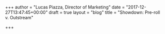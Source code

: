 +++
author = "Lucas Piazza, Director of Marketing"
date = "2017-12-27T13:47:45+00:00"
draft = true
layout = "blog"
title = "Showdown: Pre-roll v. Outstream"

+++
